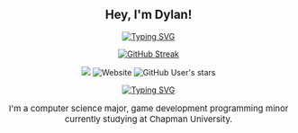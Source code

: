 <div align="center">

## **Hey, I'm Dylan!**

<a href="https://git.io/typing-svg"><img src="https://readme-typing-svg.demolab.com?font=Mono&size=30&duration=3000&pause=100&color=F77808&background=0006FF00&center=true&vCenter=true&random=true&width=400&height=60&lines=A+Game+Developer;A+Web+Developer;A+Unity+Enthusiast;A+Project+Manager;A+Modder;A+Open+Source+Junkie" alt="Typing SVG" /></a>

<a href="https://git.io/streak-stats"><img src="https://streak-stats.demolab.com?user=DylanDevelops&theme=dark&border_radius=10" alt="GitHub Streak" /></a>


![](https://komarev.com/ghpvc/?username=DylanDevelops&label=Visitors+Count&color=orange&style=for-the-badge)
<img alt="Website" src="https://img.shields.io/website?url=https%3A%2F%2Fwww.dylanravel.com%2Fcontact&up_message=Send%20a%20Message&style=for-the-badge&logoColor=white&label=Contact&color=orange">
<img alt="GitHub User's stars" src="https://img.shields.io/github/stars/DylanDevelops?style=for-the-badge&label=Total%20Stars&color=orange">


<a href="https://git.io/typing-svg"><img src="https://readme-typing-svg.demolab.com?font=Mono&size=30&duration=3000&pause=100&color=F77808&background=0006FF00&center=true&vCenter=true&random=true&width=400&height=60&lines=Game+Developer;Web+Developer;Unity+Enthusiast;Project+Manager;Modder;Open+Source+Junkie" alt="Typing SVG" /></a>


<p style="font-size: 15px;">I'm a computer science major, game development programming minor currently studying at Chapman University.</p>

</div>